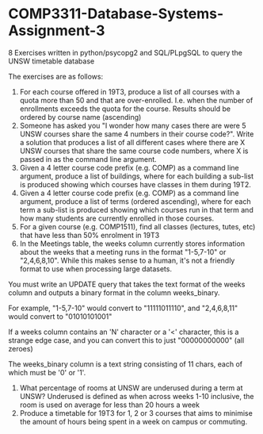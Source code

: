 # COMP3311-Database-Systems-Assignment-3
8 Exercises written in python/psycopg2 and SQL/PLpgSQL to query the UNSW timetable database

The exercises are as follows:
1. For each course offered in 19T3, produce a list of all courses with a quota more than 50 and that are over-enrolled. I.e. when the number of enrollments exceeds the quota for the course. Results should be ordered by course name (ascending)
1. Someone has asked you "I wonder how many cases there are were 5 UNSW courses share the same 4 numbers in their course code?". Write a solution that produces a list of all different cases where there are X UNSW courses that share the same course code numbers, where X is passed in as the command line argument.
1. Given a 4 letter course code prefix (e.g. COMP) as a command line argument, produce a list of buildings, where for each building a sub-list is produced showing which courses have classes in them during 19T2.
1. Given a 4 letter course code prefix (e.g. COMP) as a command line argument, produce a list of terms (ordered ascending), where for each term a sub-list is produced showing which courses run in that term and how many students are currently enrolled in those courses.
1. For a given course (e.g. COMP1511), find all classes (lectures, tutes, etc) that have less than 50% enrolment in 19T3
1. In the Meetings table, the weeks column currently stores information about the weeks that a meeting runs in the format "1-5,7-10" or "2,4,6,8,10". While this makes sense to a human, it's not a friendly format to use when processing large datasets.

You must write an UPDATE query that takes the text format of the weeks column and outputs a binary format in the column weeks_binary.

For example, "1-5,7-10" would convert to "11111011110", and "2,4,6,8,11" would convert to "01010101001"

If a weeks column contains an 'N' character or a '<' character, this is a strange edge case, and you can convert this to just "00000000000" (all zeroes)

The weeks_binary column is a text string consisting of 11 chars, each of which must be '0' or '1'.
1. What percentage of rooms at UNSW are underused during a term at UNSW? Underused is defined as when across weeks 1-10 inclusive, the room is used on average for less than 20 hours a week
1. Produce a timetable for 19T3 for 1, 2 or 3 courses that aims to minimise the amount of hours being spent in a week on campus or commuting.
